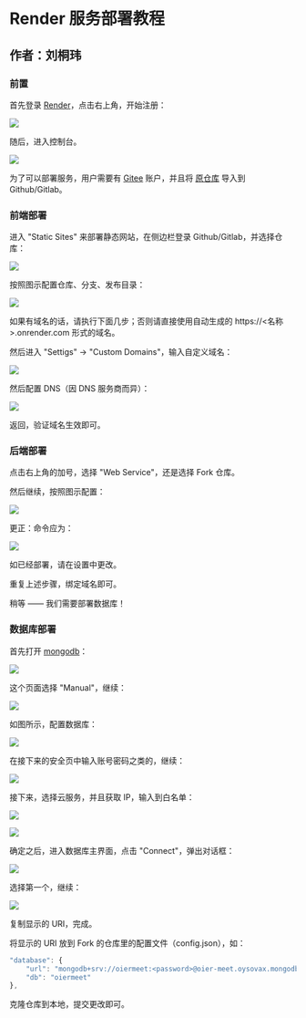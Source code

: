 # Render 服务部署教程

## 作者：刘桐玮

### 前置

首先登录 [Render](https://render.com/)，点击右上角，开始注册：

![](image/sign_up_render.png)

随后，进入控制台。

![](image/dashboard.png)

为了可以部署服务，用户需要有 [Gitee](https://gitee.com/) 账户，并且将 [原仓库](https://gitee.com/oier-meet-dev-team/oier-meet) 导入到 Github/Gitlab。

### 前端部署

进入 "Static Sites" 来部署静态网站，在侧边栏登录 Github/Gitlab，并选择仓库：

![](image/static-1.png)

按照图示配置仓库、分支、发布目录：

![](image/static-2.png)

如果有域名的话，请执行下面几步；否则请直接使用自动生成的 https://<名称>.onrender.com 形式的域名。

然后进入 "Settigs" -> "Custom Domains"，输入自定义域名：

![](image/static-3.png)

然后配置 DNS（因 DNS 服务商而异）：

![](image/static-4.png)

返回，验证域名生效即可。

### 后端部署

点击右上角的加号，选择 "Web Service"，还是选择 Fork 仓库。

然后继续，按照图示配置：

![](image/server-1.png)

更正：命令应为：

![](image/server-2.png)

如已经部署，请在设置中更改。

重复上述步骤，绑定域名即可。

稍等 —— 我们需要部署数据库！

### 数据库部署

首先打开 [mongodb](https://www.mongodb.com/atlas/database)：

![](image/database-1.png)

这个页面选择 "Manual"，继续：

![](image/database-2.png)

如图所示，配置数据库：

![](image/database-3.png)

在接下来的安全页中输入账号密码之类的，继续：

![](image/database-4.png)

接下来，选择云服务，并且获取 IP，输入到白名单：

![](image/database-5.png)

![](image/database-6.png)

确定之后，进入数据库主界面，点击 "Connect"，弹出对话框：

![](image/database-7.png)

选择第一个，继续：

![](image/database-8.png)

复制显示的 URI，完成。

将显示的 URI 放到 Fork 的仓库里的配置文件（config.json），如：

```javascript
"database": {
    "url": "mongodb+srv://oiermeet:<password>@oier-meet.oysovax.mongodb.net/?retryWrites=true&w=majority",
    "db": "oiermeet"
},
```

克隆仓库到本地，提交更改即可。